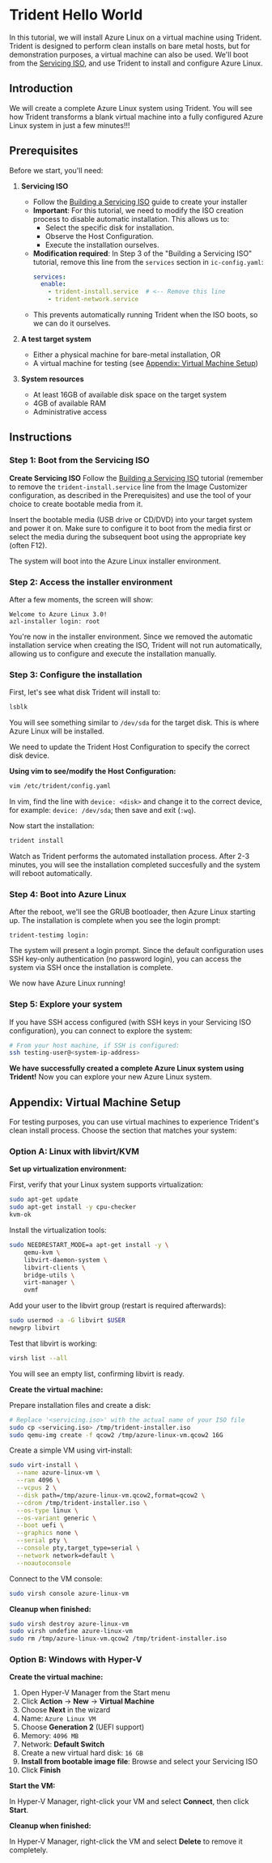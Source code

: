 # Trident Hello World

In this tutorial, we will install Azure Linux on a virtual machine using Trident. Trident is designed to perform clean installs on bare metal hosts, but for demonstration purposes, a virtual machine can also be used. We'll boot from the [Servicing ISO](./Building-a-Servicing-ISO.md), and use Trident to install and configure Azure Linux.

## Introduction

We will create a complete Azure Linux system using Trident. You will see how Trident transforms a blank virtual machine into a fully configured Azure Linux system in just a few minutes!!!

## Prerequisites

Before we start, you'll need:

1. **Servicing ISO**
   - Follow the [Building a Servicing ISO](./Building-a-Servicing-ISO.md) guide to create your installer
   - **Important**: For this tutorial, we need to modify the ISO creation process to disable automatic installation. This allows us to:
     - Select the specific disk for installation.
     - Observe the Host Configuration.  
     - Execute the installation ourselves.
   - **Modification required**: In Step 3 of the "Building a Servicing ISO" tutorial, remove this line from the `services` section in `ic-config.yaml`:
     ```yaml
     services:
       enable:
         - trident-install.service  # <-- Remove this line
         - trident-network.service
     ```
   - This prevents automatically running Trident when the ISO boots, so we can do it ourselves.

2. **A test target system**
   - Either a physical machine for bare-metal installation, OR
   - A virtual machine for testing (see [Appendix: Virtual Machine Setup](#appendix-virtual-machine-setup))

3. **System resources**
   - At least 16GB of available disk space on the target system
   - 4GB of available RAM
   - Administrative access

## Instructions

### Step 1: Boot from the Servicing ISO

**Create Servicing ISO**
Follow the [Building a Servicing ISO](./Building-a-Servicing-ISO.md) tutorial (remember to remove the `trident-install.service` line from the Image Customizer configuration, as described in the Prerequisites) and use the tool of your choice to create bootable media from it.

Insert the bootable media (USB drive or CD/DVD) into your target system and power it on. Make sure to configure it to boot from the media first or select the media during the subsequent boot using the appropriate key (often F12).

The system will boot into the Azure Linux installer environment.

### Step 2: Access the installer environment

After a few moments, the screen will show:

```
Welcome to Azure Linux 3.0!
azl-installer login: root 
```

You're now in the installer environment. Since we removed the automatic installation service when creating the ISO, Trident will not run automatically, allowing us to configure and execute the installation manually.

### Step 3: Configure the installation

First, let's see what disk Trident will install to:

```bash
lsblk
```

You will see something similar to `/dev/sda` for the target disk. This is where Azure Linux will be installed.

We need to update the Trident Host Configuration to specify the correct disk device.

**Using vim to see/modify the Host Configuration:**

```bash
vim /etc/trident/config.yaml
```

In vim, find the line with `device: <disk>` and change it to the correct device, for example: `device: /dev/sda`; then save and exit (`:wq`).

Now start the installation:

```bash
trident install
```

Watch as Trident performs the automated installation process. After 2-3 minutes, you will see the installation completed succesfully and the system will reboot automatically.

### Step 4: Boot into Azure Linux

After the reboot, we'll see the GRUB bootloader, then Azure Linux starting up.
The installation is complete when you see the login prompt:

```
trident-testimg login:
```

The system will present a login prompt. Since the default configuration uses SSH key-only authentication (no password login), you can access the system via SSH once the installation is complete.

We now have Azure Linux running!

### Step 5: Explore your system

If you have SSH access configured (with SSH keys in your Servicing ISO configuration), you can connect to explore the system:

```bash
# From your host machine, if SSH is configured:
ssh testing-user@<system-ip-address>
```

**We have successfully created a complete Azure Linux system using Trident!**
Now you can explore your new Azure Linux system.

## Appendix: Virtual Machine Setup

For testing purposes, you can use virtual machines to experience Trident's clean install process. Choose the section that matches your system:

### Option A: Linux with libvirt/KVM

**Set up virtualization environment:**

First, verify that your Linux system supports virtualization:

```bash
sudo apt-get update
sudo apt-get install -y cpu-checker
kvm-ok
```

Install the virtualization tools:

```bash
sudo NEEDRESTART_MODE=a apt-get install -y \
    qemu-kvm \
    libvirt-daemon-system \
    libvirt-clients \
    bridge-utils \
    virt-manager \
    ovmf
```

Add your user to the libvirt group (restart is required afterwards):

```bash
sudo usermod -a -G libvirt $USER
newgrp libvirt
```

Test that libvirt is working:

```bash
virsh list --all
```

You will see an empty list, confirming libvirt is ready.

**Create the virtual machine:**

Prepare installation files and create a disk:

```bash
# Replace '<servicing.iso>' with the actual name of your ISO file
sudo cp <servicing.iso> /tmp/trident-installer.iso
sudo qemu-img create -f qcow2 /tmp/azure-linux-vm.qcow2 16G
```

Create a simple VM using virt-install:

```bash
sudo virt-install \
  --name azure-linux-vm \
  --ram 4096 \
  --vcpus 2 \
  --disk path=/tmp/azure-linux-vm.qcow2,format=qcow2 \
  --cdrom /tmp/trident-installer.iso \
  --os-type linux \
  --os-variant generic \
  --boot uefi \
  --graphics none \
  --serial pty \
  --console pty,target_type=serial \
  --network network=default \
  --noautoconsole
```

Connect to the VM console:

```bash
sudo virsh console azure-linux-vm
```

**Cleanup when finished:**

```bash
sudo virsh destroy azure-linux-vm
sudo virsh undefine azure-linux-vm
sudo rm /tmp/azure-linux-vm.qcow2 /tmp/trident-installer.iso
```

### Option B: Windows with Hyper-V

**Create the virtual machine:**

1. Open Hyper-V Manager from the Start menu
2. Click **Action** → **New** → **Virtual Machine**
3. Choose **Next** in the wizard
4. Name: `Azure Linux VM`
5. Choose **Generation 2** (UEFI support)
6. Memory: `4096 MB`
7. Network: **Default Switch**
8. Create a new virtual hard disk: `16 GB`
9. **Install from bootable image file**: Browse and select your Servicing ISO
10. Click **Finish**

**Start the VM:**

In Hyper-V Manager, right-click your VM and select **Connect**, then click **Start**.

**Cleanup when finished:**

In Hyper-V Manager, right-click the VM and select **Delete** to remove it completely.
